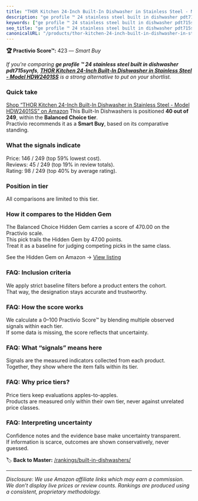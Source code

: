 ```yaml
---
title: "THOR Kitchen 24-Inch Built-In Dishwasher in Stainless Steel - Model HDW2401SS"
description: "ge profile ™ 24 stainless steel built in dishwasher pdt715synfs: Data-driven within Balanced Choice ranking using the Practivio Score™. Positioned by quality,…"
keywords: ["ge profile ™ 24 stainless steel built in dishwasher pdt715synfs"]
seo_title: "ge profile ™ 24 stainless steel built in dishwasher pdt715synfs — Smart Buy Balanced Choice (2025)"
canonicalURL: "/products/thor-kitchen-24-inch-built-in-dishwasher-in-stainless-steel-model-hdw2401ss-B01AFNUOFC/"
---
```


**🏆 Practivio Score™:** 423 — _Smart Buy_


*If you're comparing **ge profile ™ 24 stainless steel built in dishwasher pdt715synfs**, **[THOR Kitchen 24-Inch Built-In Dishwasher in Stainless Steel - Model HDW2401SS](https://www.amazon.com/dp/B01AFNUOFC?tag=practivio-20)** is a strong alternative to put on your shortlist.*
### Quick take
[Shop “THOR Kitchen 24-Inch Built-In Dishwasher in Stainless Steel - Model HDW2401SS” on Amazon](https://www.amazon.com/dp/B01AFNUOFC?tag=practivio-20)
This Built-In Dishwashers is positioned **40 out of 249**, within the **Balanced Choice tier**.  
Practivio recommends it as a **Smart Buy**, based on its comparative standing.

### What the signals indicate
Price: 146 / 249 (top 59% lowest cost).  
Reviews: 45 / 249 (top 19% in review totals).  
Rating: 98 / 249 (top 40% by average rating).  

### Position in tier
All comparisons are limited to this tier.

### How it compares to the Hidden Gem
The Balanced Choice Hidden Gem carries a score of 470.00 on the Practivio scale.  
This pick trails the Hidden Gem by 47.00 points.  
Treat it as a baseline for judging competing picks in the same class.  

See the Hidden Gem on Amazon → [View listing](https://www.amazon.com/dp/B01MQGDIAR?tag=practivio-20)

### FAQ: Inclusion criteria
We apply strict baseline filters before a product enters the cohort.  
That way, the designation stays accurate and trustworthy.

### FAQ: How the score works
We calculate a 0–100 Practivio Score™ by blending multiple observed signals within each tier.  
If some data is missing, the score reflects that uncertainty.

### FAQ: What “signals” means here
Signals are the measured indicators collected from each product.  
Together, they show where the item falls within its tier.

### FAQ: Why price tiers?
Price tiers keep evaluations apples-to-apples.  
Products are measured only within their own tier, never against unrelated price classes.

### FAQ: Interpreting uncertainty
Confidence notes and the evidence base make uncertainty transparent.  
If information is scarce, outcomes are shown conservatively, never guessed.


🏷️ **Back to Master:** [/rankings/built-in-dishwashers/](/rankings/built-in-dishwashers/)

---
_Disclosure: We use Amazon affiliate links which may earn a commission. We don’t display live prices or review counts. Rankings are produced using a consistent, proprietary methodology._
